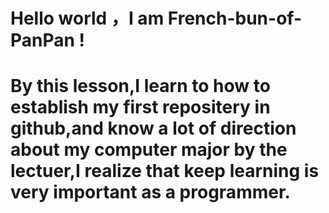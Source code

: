 # Hello world ，I am French-bun-of-PanPan !
# By this lesson,I learn to how to establish my first repositery in github,and know a lot of direction about my computer major by the lectuer,I realize that keep learning is very important as a programmer.